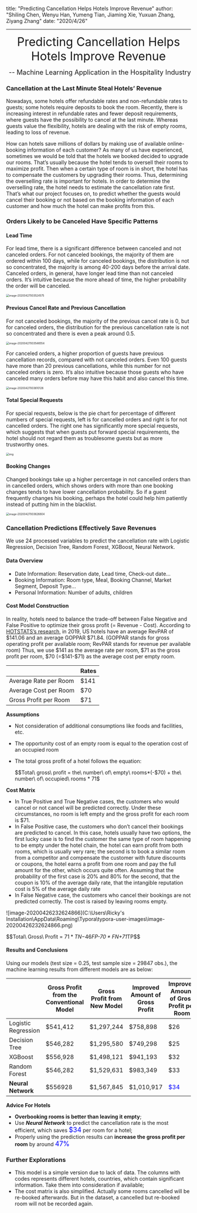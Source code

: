 title: "Predicting Cancellation Helps Hotels Improve Revenue"
author: "Shiling Chen, Wenyu Han, Yumeng Tian, Jiaming Xie, Yuxuan Zhang, Ziyang Zhang"
date: "2020/4/26"

---



<center><font size = 6>Predicting Cancellation Helps Hotels Improve Revenue</font></center>

<p align="right"><font size = 4> -- Machine Learning Application in the Hospitality Industry</font></p>

### Cancellation at the Last Minute Steal Hotels’ Revenue

Nowadays, some hotels offer refundable rates and non-refundable rates to guests; some hotels require deposits to book the room. Recently, there is increasing interest in refundable rates and fewer deposit requirements, where guests have the possibility to cancel at the last minute. Whereas guests value the flexibility, hotels are dealing with the risk of empty rooms, leading to loss of revenue.

How can hotels save millions of dollars by making use of available online-booking information of each customer? As many of us have experienced, sometimes we would be told that the hotels we booked decided to upgrade our rooms. That’s usually because the hotel tends to oversell their rooms to maximize profit. Then when a certain type of room is in short, the hotel has to compensate the customers by upgrading their rooms. Thus, determining the overselling rate is important for hotels. In order to determine the overselling rate, the hotel needs to estimate the cancellation rate first. That’s what our project focuses on, to predict whether the guests would cancel their booking or not based on the booking information of each customer and how much the hotel can make profits from this. 

### Orders Likely to be Canceled Have Specific Patterns

#### Lead Time

For lead time, there is a significant difference between canceled and not canceled orders. For not canceled bookings, the majority of them are ordered within 100 days, while for canceled bookings, the distribution is not so concentrated, the majority is among 40-200 days before the arrival date. Canceled orders, in general, have longer lead time than not canceled orders. It’s intuitive because the more ahead of time, the higher probability the order will be canceled.

<img src="C:\Users\Ricky's Installation\AppData\Roaming\Typora\typora-user-images\image-20200427003524575.png" alt="image-20200427003524575" style="zoom: 50%;" />

#### Previous Cancel Rate and Previous Cancellation

For not canceled bookings, the majority of the previous cancel rate is 0, but for canceled orders, the distribution for the previous cancellation rate is not so concentrated and there is even a peak around 0.5.

<img src="C:\Users\Ricky's Installation\AppData\Roaming\Typora\typora-user-images\image-20200427003546554.png" alt="image-20200427003546554" style="zoom:50%;" />

For canceled orders, a higher proportion of guests have previous cancellation records, compared with not canceled orders. Even 100 guests have more than 20 previous cancellations, while this number for not canceled orders is zero. It’s also intuitive because those guests who have canceled many orders before may have this habit and also cancel this time.

<img src="C:\Users\Ricky's Installation\AppData\Roaming\Typora\typora-user-images\image-20200427003610126.png" alt="image-20200427003610126" style="zoom:50%;" />

#### Total Special Requests

For special requests, below is the pie chart for percentage of different numbers of special requests, left is for cancelled orders and right is for not cancelled orders. The right one has significantly more special requests, which suggests that when guests put forward special requirements, the hotel should not regard them as troublesome guests but as more trustworthy ones.

<img src="https://lh3.googleusercontent.com/ZgMNe6ct4kV7--kmYw9ng9egLXClNXhyIvlGi2etFJrBEzPQOQd2xEcF0bY6gDq-E3Mw71x0xHBNfGURr8dlZpPO46dgTPKu9kKLTnrPUZehmDZS__tgwf4PPFYQ3NaN4eMi3zyDzCk" alt="img" style="zoom: 50%;" />

####  Booking Changes

Changed bookings take up a higher percentage in not cancelled orders than in cancelled orders, which shows orders with more than one booking changes tends to have lower cancellation probability. So if a guest frequently changes his booking, perhaps the hotel could help him patiently instead of putting him in the blacklist.

<img src="C:\Users\Ricky's Installation\AppData\Roaming\Typora\typora-user-images\image-20200427003626804.png" alt="image-20200427003626804" style="zoom: 50%;" />

### Cancellation Predictions Effectively Save Revenues

We use 24 processed variables to predict the cancellation rate with Logistic Regression, Decision Tree, Random Forest, XGBoost, Neural Network.

#### Data Overview

- Date Information: Reservation date, Lead time, Check-out date...
- Booking Information: Room type, Meal, Booking Channel, Market Segment, Deposit Type...
- Personal Information: Number of adults, children

#### Cost Model Construction

In reality, hotels need to balance the trade-off between False Negative and False Positive to optimize their gross profit (= Revenue - Cost). According to [HOTSTATS’s research](https://www.hotstats.com/hotel-industry-trends/u.s.-hotels-finish-out-2019-strong-on-both-revenue-and-profit-fronts), in 2019, US hotels have an average RevPAR of \$141.06 and an average GOPPAR \$71.84. (GOPPAR stands for gross operating profit per available room; RevPAR stands for revenue per available room) Thus, we use ​\$141 as the average rate per room, ​\$71 as the gross profit per room, \$70 (=\$141-$71) as the average cost per empty room.

|                        | Rates |
| ---------------------- | ----- |
| Average Rate per Room  | $141  |
| Average  Cost per Room | $70   |
| Gross  Profit per Room | $71   |

**Assumptions**

- Not consideration of additional consumptions like foods and facilities, etc.

- The opportunity cost of an empty room is equal to the operation cost of an occupied room

- The total gross profit of a hotel follows the equation: 

  $$Total\ gross\ profit = the\ number\ of\ empty\ rooms*(-\$70) + the\ number\ of\ occupied\ rooms * $71$$

**Cost Matrix**

- In True Positive and True Negative cases, the customers who would cancel or not cancel will be predicted correctly. Under these circumstances, no room is left empty and the gross profit for each room is \$71.
- In False Positive case, the customers who don’t cancel their bookings are predicted to cancel. In this case, hotels usually have two options, the first lucky case is to find the customer the same type of room happening to be empty under the hotel chain, the hotel can earn profit from both rooms, which is usually very rare; the second is to book a similar room from a competitor and compensate the customer with future discounts or coupons, the hotel earns a profit from one room and pay the full amount for the other, which occurs quite often. Assuming that the probability of the first case is 20% and 80% for the second, that the coupon is 10% of the average daily rate, that the intangible reputation cost is 5% of the average daily rate
- In False Negative case, the customers who cancel their bookings are not predicted correctly. The cost is raised by leaving rooms empty.

![image-20200426232624866](C:\Users\Ricky's Installation\AppData\Roaming\Typora\typora-user-images\image-20200426232624866.png)

$$Total\ Gross\ Profit = $71*TN-$46*FP-$70*FN+$71*TP$$

#### Results and Conclusions

Using our models (test size = 0.25, test sample size = 29847 obs.), the machine learning results from different models are as below:

 

|                      | Gross Profit from the Conventional Model | Gross Profit from New Model | Improved Amount of Gross Profit | Improved Amount of Gross Profit per Room |
| -------------------- | ---------------------------------------- | --------------------------- | ------------------------------- | ---------------------------------------- |
| Logistic  Regression | $541,412                                 | $1,297,244                  | $758,898                        | $26                                      |
| Decision  Tree       | $546,282                                 | $1,295,580                  | $749,298                        | $25                                      |
| XGBoost              | $556,928                                 | $1,498,121                  | $941,193                        | $32                                      |
| Random  Forest       | $546,282                                 | $1,529,631                  | $983,349                        | $33                                      |
| **Neural  Network**  | $556928                                  | $1,567,845                  | $1,010,917                      | <font color = blue>$34</font>            |

**Advice For Hotels**

- **Overbooking rooms is better than leaving it empty**;
- Use ***Neural Network*** to predict the cancellation rate is the most efficient, which saves <font size = 4.5, color = blue>$34</font> per room for a hotel;
- Properly using the prediction results can **increase the gross profit per room** by around <font size = 4.5, color = blue>47%</font>

### Further Explorations

- This model is a simple version due to lack of data. The columns with codes represents different hotels, countries, which contain significant information. Take them into consideration if available;
- The cost matrix is also simplified. Actually some rooms cancelled will be re-booked afterwards. But in the dataset, a cancelled but re-booked room will not be recorded again.

